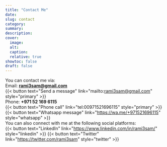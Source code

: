 ```yaml
---
title: "Contact Me"
date:
slug: contact
category:
summary:
description: 
cover:
  image:
  alt:
  caption: 
  relative: true
showtoc: false
draft: false
---
```

You can contact me via:  
Email:  **rami3sam@gmail.com**  
{{< button text="Send a message" link="mailto:rami3sam@gmail.com" style="primary" >}}  
Phone:  **+971 52 169 6115**  
{{< button text="Phone call" link="tel:00971521696115" style="primary" >}}
{{< button text="Whatsapp message" link="https://wa.me/+971521696115" style="whatsapp" >}}  
You can also connect with me at the following social platforms:  
{{< button text="LinkedIn" link="https://www.linkedin.com/in/rami3sam/" style="linkedin" >}}
{{< button text="Twitter" link="https://twitter.com/rami3sam" style="twitter" >}} 
